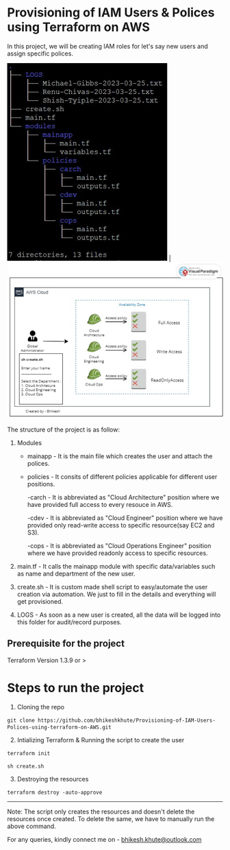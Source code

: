 # Provisioning of IAM Users & Polices using Terraform on AWS

In this project, we will be creating IAM roles for let's say new users and assign specific polices. 

![](https://github.com/bhikeshkhute/Provisioning-of-IAM-Users-Polices-using-terraform-on-AWS/blob/master/tree_structure.JPG) | ![](https://github.com/bhikeshkhute/Provisioning-of-IAM-Users-Polices-using-terraform-on-AWS/blob/master/IAM_Project.jpg)

The structure of the project is as follow:

1. Modules
	- mainapp - It is the main file which creates the user and attach the polices.
	
	- policies - It consits of different policies applicable for different user positions.
	
		-carch - It is abbreviated as "Cloud Architecture" position where we have provided full access to every resouce in AWS.
		
		-cdev - It is abbreviated as "Cloud Engineer" position where we have provided only read-write access to specific resource(say EC2 and S3). 
		
		-cops - It is abbreviated as "Cloud Operations Engineer" position where we have provided readonly access to specific resources. 

2. main.tf - It calls the mainapp module with specific data/variables such as name and department of the new user.

3. create.sh - It is custom made shell script to easy/automate the user creation via automation. We just to fill in the details and everything will get provisioned. 

4. LOGS - As soon as a new user is created, all the data will be logged into this folder for audit/record purposes.

## Prerequisite for the project

Terraform Version 1.3.9 or >

# Steps to run the project

1. Cloning the repo

```
git clone https://github.com/bhikeshkhute/Provisioning-of-IAM-Users-Polices-using-terraform-on-AWS.git
```

2. Intializing Terraform & Running the script to create the user

```
terraform init
```

```
sh create.sh
```

3. Destroying the resources

```
terraform destroy -auto-approve
```
---
Note: The script only creates the resources and doesn't delete the resources once created. To delete the same, we have to manually run the above command.

For any queries, kindly connect me on - bhikesh.khute@outlook.com
